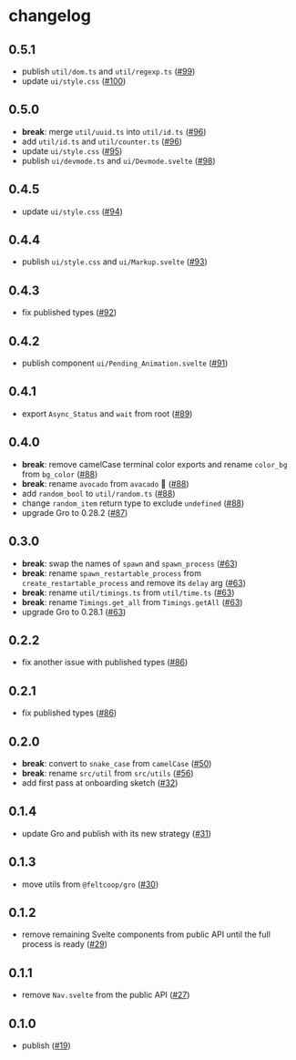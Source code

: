 # changelog

## 0.5.1

- publish `util/dom.ts` and `util/regexp.ts`
  ([#99](https://github.com/feltcoop/felt/pull/99))
- update `ui/style.css`
  ([#100](https://github.com/feltcoop/felt/pull/100))

## 0.5.0

- **break**: merge `util/uuid.ts` into `util/id.ts`
  ([#96](https://github.com/feltcoop/felt/pull/96))
- add `util/id.ts` and `util/counter.ts`
  ([#96](https://github.com/feltcoop/felt/pull/96))
- update `ui/style.css`
  ([#95](https://github.com/feltcoop/felt/pull/95))
- publish `ui/devmode.ts` and `ui/Devmode.svelte`
  ([#98](https://github.com/feltcoop/felt/pull/98))

## 0.4.5

- update `ui/style.css`
  ([#94](https://github.com/feltcoop/felt/pull/94))

## 0.4.4

- publish `ui/style.css` and `ui/Markup.svelte`
  ([#93](https://github.com/feltcoop/felt/pull/93))

## 0.4.3

- fix published types
  ([#92](https://github.com/feltcoop/felt/pull/92))

## 0.4.2

- publish component `ui/Pending_Animation.svelte`
  ([#91](https://github.com/feltcoop/felt/pull/91))

## 0.4.1

- export `Async_Status` and `wait` from root
  ([#89](https://github.com/feltcoop/felt/pull/89))

## 0.4.0

- **break**: remove camelCase terminal color exports and rename `color_bg` from `bg_color`
  ([#88](https://github.com/feltcoop/felt/pull/88))
- **break**: rename `avocado` from `avacado` 🥑
  ([#88](https://github.com/feltcoop/felt/pull/88))
- add `random_bool` to `util/random.ts`
  ([#88](https://github.com/feltcoop/felt/pull/88))
- change `random_item` return type to exclude `undefined`
  ([#88](https://github.com/feltcoop/felt/pull/88))
- upgrade Gro to 0.28.2
  ([#87](https://github.com/feltcoop/felt/pull/87))

## 0.3.0

- **break**: swap the names of `spawn` and `spawn_process`
  ([#63](https://github.com/feltcoop/felt/pull/63))
- **break**: rename `spawn_restartable_process` from `create_restartable_process`
  and remove its `delay` arg
  ([#63](https://github.com/feltcoop/felt/pull/63))
- **break**: rename `util/timings.ts` from `util/time.ts`
  ([#63](https://github.com/feltcoop/felt/pull/63))
- **break**: rename `Timings.get_all` from `Timings.getAll`
  ([#63](https://github.com/feltcoop/felt/pull/63))
- upgrade Gro to 0.28.1
  ([#63](https://github.com/feltcoop/felt/pull/63))

## 0.2.2

- fix another issue with published types
  ([#86](https://github.com/feltcoop/felt/pull/86))

## 0.2.1

- fix published types
  ([#86](https://github.com/feltcoop/felt/pull/86))

## 0.2.0

- **break**: convert to `snake_case` from `camelCase`
  ([#50](https://github.com/feltcoop/felt/pull/50))
- **break**: rename `src/util` from `src/utils`
  ([#56](https://github.com/feltcoop/felt/pull/56))
- add first pass at onboarding sketch
  ([#32](https://github.com/feltcoop/felt/pull/32))

## 0.1.4

- update Gro and publish with its new strategy
  ([#31](https://github.com/feltcoop/felt/pull/31))

## 0.1.3

- move utils from `@feltcoop/gro`
  ([#30](https://github.com/feltcoop/felt/pull/30))

## 0.1.2

- remove remaining Svelte components from public API until the full process is ready
  ([#29](https://github.com/feltcoop/felt/pull/29))

## 0.1.1

- remove `Nav.svelte` from the public API
  ([#27](https://github.com/feltcoop/felt/pull/27))

## 0.1.0

- publish
  ([#19](https://github.com/feltcoop/felt/pull/19))
